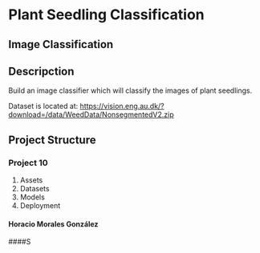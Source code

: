 # Plant Seedling Classification
## Image Classification

## Descripction
Build an image classifier which will classify the images of plant seedlings.

Dataset is located at: https://vision.eng.au.dk/?download=/data/WeedData/NonsegmentedV2.zip

## Project Structure
### Project 10
1. Assets
2. Datasets
3. Models
4. Deployment

#### Horacio Morales González
####S

